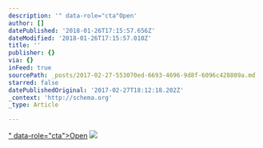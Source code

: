 ```yaml
---
description: '" data-role="cta"Open'
author: []
datePublished: '2018-01-26T17:15:57.656Z'
dateModified: '2018-01-26T17:15:57.010Z'
title: ''
publisher: {}
via: {}
inFeed: true
sourcePath: _posts/2017-02-27-553070ed-6693-4696-9d8f-6096c428809a.md
starred: false
datePublishedOriginal: '2017-02-27T18:12:18.202Z'
_context: 'http://schema.org'
_type: Article

---
```

[" data-role="cta"\>Open][0]
![](https://the-grid-user-content.s3-us-west-2.amazonaws.com/772e6984-009b-4448-b4f5-c100d18f276e.jpg)

[0]: %3Ciframe%20width=